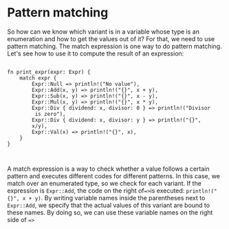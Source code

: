 # Pattern matching

So how can we know which variant is in a variable whose type is an enumeration and how to get the values out of it?
For that, we need to use pattern matching. The match expression is one way to do pattern matching. Let's see how to use it to compute the result of an expression:

```

fn print_expr(expr: Expr) {
    match expr {
        Expr::Null => println!("No value"),
        Expr::Add(x, y) => println!("{}", x + y),
        Expr::Sub(x, y) => println!("{}", x - y),
        Expr::Mul(x, y) => println!("{}", x * y),
        Expr::Div { dividend: x, divisor: 0 } => println!("Divisor 
         is zero"),
        Expr::Div { dividend: x, divisor: y } => println!("{}",  
        x/y),
        Expr::Val(x) => println!("{}", x),
    }
}



```
A match expression is a way to check whether a value follows a certain pattern and executes different codes for different patterns. In this case, we match over an enumerated type, so we check for each variant. If the expression is `Expr::Add`, the code on the right of` => `is executed: `println!("{}", x + y)`. By writing variable names inside the parentheses next to `Expr::Add`, 
we specify that the actual values of this variant are bound to these names. By doing so, we can use these variable names on the right side of `=>`
